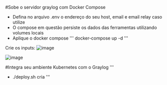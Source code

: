 
#Sobe o servidor graylog com Docker Compose
 - Defina no arquivo .env o endereço do seu host, email e email relay caso utilize
 - O compose em questão persiste os dados das ferramentas utilizando volumes locais
 - Aplique o docker compose
 '''
 docker-compose up -d
 '''
 
 Crie os inputs:
 ![image](https://user-images.githubusercontent.com/25855270/165804008-b239427e-5a96-489e-b240-9bb3483632d1.png)

![image](https://user-images.githubusercontent.com/25855270/165804040-1e2b2ec4-b20a-481b-b5de-1bc9e4fe3749.png)

 
#Integra seu ambiente Kubernetes com o Graylog
'''
 - ./deploy.sh cria <graylog> <port>
'''

                              
